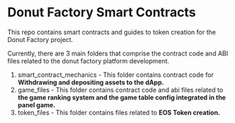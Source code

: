 # Donut Factory Smart Contracts
This repo contains smart contracts and guides to token creation for the Donut Factory project.

Currently, there are 3 main folders that comprise the contract code and ABI files related to the donut factory platform development.


1. smart_contract_mechanics - This folder contains contract code for **Withdrawing and depositing assets to
the dApp.**
2. game_files - This folder contains contract code and abi files related to **the game ranking system
and the game table config integrated in the panel game.**
3. token_files - This folder contains files related to **EOS Token creation.**
